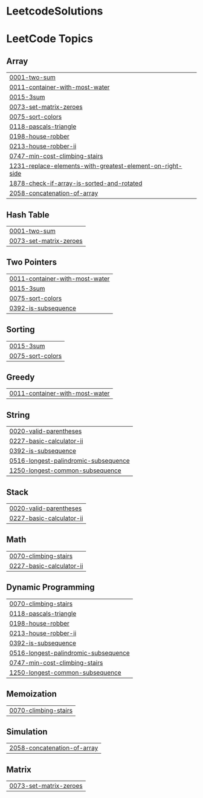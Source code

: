 # LeetcodeSolutions
<!---LeetCode Topics Start-->
# LeetCode Topics
## Array
|  |
| ------- |
| [0001-two-sum](https://github.com/ChinmayiPrakash/LeetcodeSolutions/tree/master/0001-two-sum) |
| [0011-container-with-most-water](https://github.com/ChinmayiPrakash/LeetcodeSolutions/tree/master/0011-container-with-most-water) |
| [0015-3sum](https://github.com/ChinmayiPrakash/LeetcodeSolutions/tree/master/0015-3sum) |
| [0073-set-matrix-zeroes](https://github.com/ChinmayiPrakash/LeetcodeSolutions/tree/master/0073-set-matrix-zeroes) |
| [0075-sort-colors](https://github.com/ChinmayiPrakash/LeetcodeSolutions/tree/master/0075-sort-colors) |
| [0118-pascals-triangle](https://github.com/ChinmayiPrakash/LeetcodeSolutions/tree/master/0118-pascals-triangle) |
| [0198-house-robber](https://github.com/ChinmayiPrakash/LeetcodeSolutions/tree/master/0198-house-robber) |
| [0213-house-robber-ii](https://github.com/ChinmayiPrakash/LeetcodeSolutions/tree/master/0213-house-robber-ii) |
| [0747-min-cost-climbing-stairs](https://github.com/ChinmayiPrakash/LeetcodeSolutions/tree/master/0747-min-cost-climbing-stairs) |
| [1231-replace-elements-with-greatest-element-on-right-side](https://github.com/ChinmayiPrakash/LeetcodeSolutions/tree/master/1231-replace-elements-with-greatest-element-on-right-side) |
| [1878-check-if-array-is-sorted-and-rotated](https://github.com/ChinmayiPrakash/LeetcodeSolutions/tree/master/1878-check-if-array-is-sorted-and-rotated) |
| [2058-concatenation-of-array](https://github.com/ChinmayiPrakash/LeetcodeSolutions/tree/master/2058-concatenation-of-array) |
## Hash Table
|  |
| ------- |
| [0001-two-sum](https://github.com/ChinmayiPrakash/LeetcodeSolutions/tree/master/0001-two-sum) |
| [0073-set-matrix-zeroes](https://github.com/ChinmayiPrakash/LeetcodeSolutions/tree/master/0073-set-matrix-zeroes) |
## Two Pointers
|  |
| ------- |
| [0011-container-with-most-water](https://github.com/ChinmayiPrakash/LeetcodeSolutions/tree/master/0011-container-with-most-water) |
| [0015-3sum](https://github.com/ChinmayiPrakash/LeetcodeSolutions/tree/master/0015-3sum) |
| [0075-sort-colors](https://github.com/ChinmayiPrakash/LeetcodeSolutions/tree/master/0075-sort-colors) |
| [0392-is-subsequence](https://github.com/ChinmayiPrakash/LeetcodeSolutions/tree/master/0392-is-subsequence) |
## Sorting
|  |
| ------- |
| [0015-3sum](https://github.com/ChinmayiPrakash/LeetcodeSolutions/tree/master/0015-3sum) |
| [0075-sort-colors](https://github.com/ChinmayiPrakash/LeetcodeSolutions/tree/master/0075-sort-colors) |
## Greedy
|  |
| ------- |
| [0011-container-with-most-water](https://github.com/ChinmayiPrakash/LeetcodeSolutions/tree/master/0011-container-with-most-water) |
## String
|  |
| ------- |
| [0020-valid-parentheses](https://github.com/ChinmayiPrakash/LeetcodeSolutions/tree/master/0020-valid-parentheses) |
| [0227-basic-calculator-ii](https://github.com/ChinmayiPrakash/LeetcodeSolutions/tree/master/0227-basic-calculator-ii) |
| [0392-is-subsequence](https://github.com/ChinmayiPrakash/LeetcodeSolutions/tree/master/0392-is-subsequence) |
| [0516-longest-palindromic-subsequence](https://github.com/ChinmayiPrakash/LeetcodeSolutions/tree/master/0516-longest-palindromic-subsequence) |
| [1250-longest-common-subsequence](https://github.com/ChinmayiPrakash/LeetcodeSolutions/tree/master/1250-longest-common-subsequence) |
## Stack
|  |
| ------- |
| [0020-valid-parentheses](https://github.com/ChinmayiPrakash/LeetcodeSolutions/tree/master/0020-valid-parentheses) |
| [0227-basic-calculator-ii](https://github.com/ChinmayiPrakash/LeetcodeSolutions/tree/master/0227-basic-calculator-ii) |
## Math
|  |
| ------- |
| [0070-climbing-stairs](https://github.com/ChinmayiPrakash/LeetcodeSolutions/tree/master/0070-climbing-stairs) |
| [0227-basic-calculator-ii](https://github.com/ChinmayiPrakash/LeetcodeSolutions/tree/master/0227-basic-calculator-ii) |
## Dynamic Programming
|  |
| ------- |
| [0070-climbing-stairs](https://github.com/ChinmayiPrakash/LeetcodeSolutions/tree/master/0070-climbing-stairs) |
| [0118-pascals-triangle](https://github.com/ChinmayiPrakash/LeetcodeSolutions/tree/master/0118-pascals-triangle) |
| [0198-house-robber](https://github.com/ChinmayiPrakash/LeetcodeSolutions/tree/master/0198-house-robber) |
| [0213-house-robber-ii](https://github.com/ChinmayiPrakash/LeetcodeSolutions/tree/master/0213-house-robber-ii) |
| [0392-is-subsequence](https://github.com/ChinmayiPrakash/LeetcodeSolutions/tree/master/0392-is-subsequence) |
| [0516-longest-palindromic-subsequence](https://github.com/ChinmayiPrakash/LeetcodeSolutions/tree/master/0516-longest-palindromic-subsequence) |
| [0747-min-cost-climbing-stairs](https://github.com/ChinmayiPrakash/LeetcodeSolutions/tree/master/0747-min-cost-climbing-stairs) |
| [1250-longest-common-subsequence](https://github.com/ChinmayiPrakash/LeetcodeSolutions/tree/master/1250-longest-common-subsequence) |
## Memoization
|  |
| ------- |
| [0070-climbing-stairs](https://github.com/ChinmayiPrakash/LeetcodeSolutions/tree/master/0070-climbing-stairs) |
## Simulation
|  |
| ------- |
| [2058-concatenation-of-array](https://github.com/ChinmayiPrakash/LeetcodeSolutions/tree/master/2058-concatenation-of-array) |
## Matrix
|  |
| ------- |
| [0073-set-matrix-zeroes](https://github.com/ChinmayiPrakash/LeetcodeSolutions/tree/master/0073-set-matrix-zeroes) |
<!---LeetCode Topics End-->